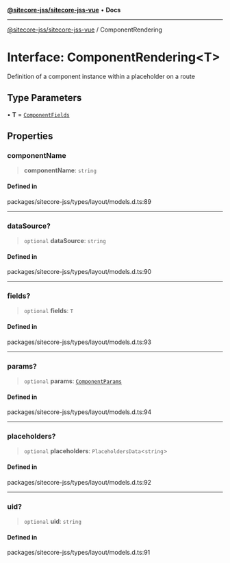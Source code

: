 [**@sitecore-jss/sitecore-jss-vue**](../README.md) • **Docs**

***

[@sitecore-jss/sitecore-jss-vue](../README.md) / ComponentRendering

# Interface: ComponentRendering\<T\>

Definition of a component instance within a placeholder on a route

## Type Parameters

• **T** = [`ComponentFields`](ComponentFields.md)

## Properties

### componentName

> **componentName**: `string`

#### Defined in

packages/sitecore-jss/types/layout/models.d.ts:89

***

### dataSource?

> `optional` **dataSource**: `string`

#### Defined in

packages/sitecore-jss/types/layout/models.d.ts:90

***

### fields?

> `optional` **fields**: `T`

#### Defined in

packages/sitecore-jss/types/layout/models.d.ts:93

***

### params?

> `optional` **params**: [`ComponentParams`](ComponentParams.md)

#### Defined in

packages/sitecore-jss/types/layout/models.d.ts:94

***

### placeholders?

> `optional` **placeholders**: `PlaceholdersData`\<`string`\>

#### Defined in

packages/sitecore-jss/types/layout/models.d.ts:92

***

### uid?

> `optional` **uid**: `string`

#### Defined in

packages/sitecore-jss/types/layout/models.d.ts:91
